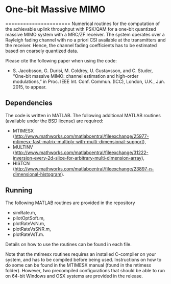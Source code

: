 # One-bit Massive MIMO  
======================
Numerical routines for the computation of the achievable uplink throughput with PSK/QAM for a one-bit quantized massive MIMO system with a MRC/ZF receiver. The system operates over a Rayleigh fading channel with no a priori CSI available at the transmitters and the receiver. Hence, the channel fading coefficients has to be estimated based on coarsely quantized data.

Please cite the following paper when using the code:
  * S. Jacobsson, G. Durisi, M. Coldrey, U. Gustavsson, and C. Studer, “One-bit massive MIMO: channel estimation and high-order modulations,” in Proc. IEEE Int. Conf. Commun. (ICC), London, U.K., Jun. 2015, to appear.

Dependencies
------------
The code is written in MATLAB. The following additional MATLAB routines (available under the BSD license) are required:

 * MTIMESX (http://www.mathworks.com/matlabcentral/fileexchange/25977-mtimesx-fast-matrix-multiply-with-multi-dimensional-support),
 * MULTINV (http://www.mathworks.com/matlabcentral/fileexchange/31222-inversion-every-2d-slice-for-arbitrary-multi-dimension-array),
 * HISTCN (http://www.mathworks.com/matlabcentral/fileexchange/23897-n-dimensional-histogram).

Running
-------

The following MATLAB routines are provided in the repository

  * simRate.m,
  * pilotOptSoft.m,
  * plotRateVsN.m,
  * plotRateVsSNR.m,
  * plotRateVsT.m.

Details on how to use the routines can be found in each file.

Note that the mtimesx routines requires an installed C-compiler on your system, and has to be compiled before being used. Instructions on how to do some can be found in the MTIMESX manual (found in the mtimesx folder). However, two precompiled configurations that should be able to run on 64-bit Windows and OSX systems are provided in the release.


